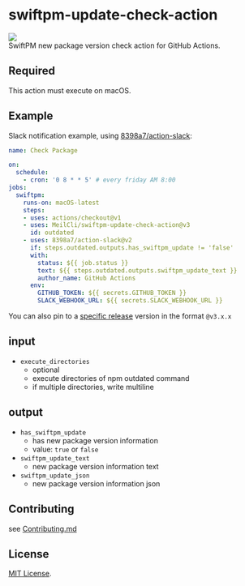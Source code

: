 # swiftpm-update-check-action
![](https://github.com/MeilCli/swiftpm-update-check-action/workflows/CI/badge.svg)  
SwiftPM new package version check action for GitHub Actions.

## Required
This action must execute on macOS.

## Example
Slack notification example, using [8398a7/action-slack](https://github.com/8398a7/action-slack):

```yaml
name: Check Package

on: 
  schedule:
    - cron: '0 8 * * 5' # every friday AM 8:00
jobs:
  swiftpm:
    runs-on: macOS-latest
    steps:
    - uses: actions/checkout@v1
    - uses: MeilCli/swiftpm-update-check-action@v3
      id: outdated
    - uses: 8398a7/action-slack@v2
      if: steps.outdated.outputs.has_swiftpm_update != 'false'
      with:
        status: ${{ job.status }}
        text: ${{ steps.outdated.outputs.swiftpm_update_text }}
        author_name: GitHub Actions
      env:
        GITHUB_TOKEN: ${{ secrets.GITHUB_TOKEN }}
        SLACK_WEBHOOK_URL: ${{ secrets.SLACK_WEBHOOK_URL }}
```
You can also pin to a [specific release](https://github.com/MeilCli/swiftpm-update-check-action/releases) version in the format `@v3.x.x`

## input
- `execute_directories`
  - optional
  - execute directories of npm outdated command
  - if multiple directories, write multiline

## output
- `has_swiftpm_update`
  - has new package version information
  - value: `true` or `false`
- `swiftpm_update_text`
  - new package version information text
- `swiftpm_update_json`
  - new package version information json

## Contributing
see [Contributing.md](./.github/CONTRIBUTING.md)

## License
[MIT License](LICENSE).
